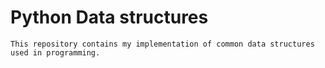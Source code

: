 # Python Data structures 
    This repository contains my implementation of common data structures used in programming.
